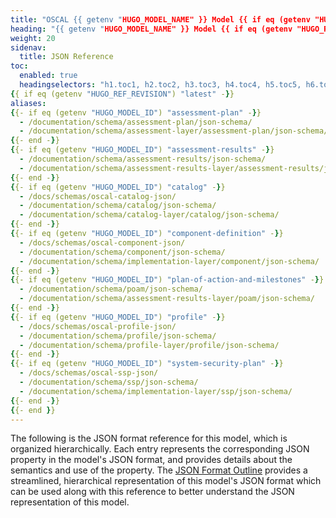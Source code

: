 ```yaml
---
title: "OSCAL {{ getenv "HUGO_MODEL_NAME" }} Model {{ if eq (getenv "HUGO_REF_VERSION") "develop" }}Development Snapshot{{ else }}v{{ getenv "HUGO_REF_VERSION" }}{{ end }} JSON Format Reference"
heading: "{{ getenv "HUGO_MODEL_NAME" }} Model {{ if eq (getenv "HUGO_REF_VERSION") "develop" }}Development Snapshot{{ else }}v{{ getenv "HUGO_REF_VERSION" }}{{ end }} JSON Format Reference"
weight: 20
sidenav:
  title: JSON Reference
toc:
  enabled: true
  headingselectors: "h1.toc1, h2.toc2, h3.toc3, h4.toc4, h5.toc5, h6.toc6"
{{ if eq (getenv "HUGO_REF_REVISION") "latest" -}}
aliases:
{{- if eq (getenv "HUGO_MODEL_ID") "assessment-plan" -}}
  - /documentation/schema/assessment-plan/json-schema/
  - /documentation/schema/assessment-layer/assessment-plan/json-schema/
{{- end -}}
{{- if eq (getenv "HUGO_MODEL_ID") "assessment-results" -}}
  - /documentation/schema/assessment-results/json-schema/
  - /documentation/schema/assessment-results-layer/assessment-results/json-schema/
{{- end -}}
{{- if eq (getenv "HUGO_MODEL_ID") "catalog" -}}
  - /docs/schemas/oscal-catalog-json/
  - /documentation/schema/catalog/json-schema/
  - /documentation/schema/catalog-layer/catalog/json-schema/
{{- end -}}
{{- if eq (getenv "HUGO_MODEL_ID") "component-definition" -}}
  - /docs/schemas/oscal-component-json/
  - /documentation/schema/component/json-schema/
  - /documentation/schema/implementation-layer/component/json-schema/
{{- end -}}
{{- if eq (getenv "HUGO_MODEL_ID") "plan-of-action-and-milestones" -}}
  - /documentation/schema/poam/json-schema/
  - /documentation/schema/assessment-results-layer/poam/json-schema/
{{- end -}}
{{- if eq (getenv "HUGO_MODEL_ID") "profile" -}}
  - /docs/schemas/oscal-profile-json/
  - /documentation/schema/profile/json-schema/
  - /documentation/schema/profile-layer/profile/json-schema/
{{- end -}}
{{- if eq (getenv "HUGO_MODEL_ID") "system-security-plan" -}}
  - /docs/schemas/oscal-ssp-json/
  - /documentation/schema/ssp/json-schema/
  - /documentation/schema/implementation-layer/ssp/json-schema/
{{- end -}}
{{- end }}
---
```


The following is the JSON format reference for this model, which is organized hierarchically. Each entry represents the corresponding JSON property in the model's JSON format, and provides details about the semantics and use of the property. The [JSON Format Outline](../json-outline/) provides a streamlined, hierarchical representation of this model's JSON format which can be used along with this reference to better understand the JSON representation of this model.

<!-- DO NOT REMOVE. Generated text below -->

